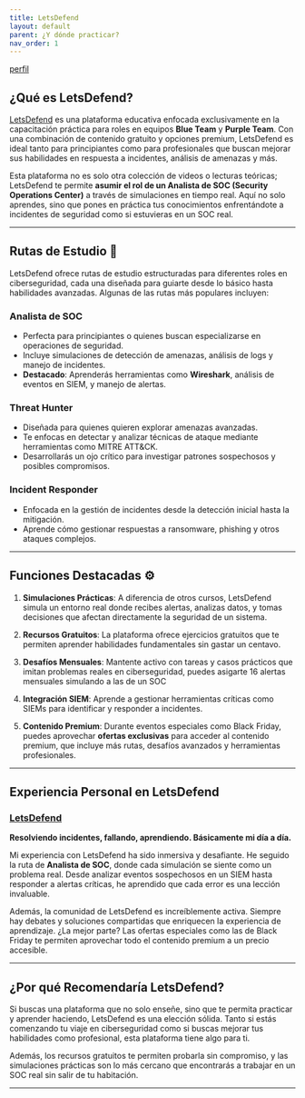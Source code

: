 ```yaml
---
title: LetsDefend
layout: default
parent: ¿Y dónde practicar?
nav_order: 1
---
```


[perfil](/assets/img/letsdefend1.png)


## ¿Qué es LetsDefend?

[LetsDefend](https://letsdefend.io/) es una plataforma educativa enfocada exclusivamente en la capacitación práctica para roles en equipos **Blue Team** y **Purple Team**. Con una combinación de contenido gratuito y opciones premium, LetsDefend es ideal tanto para principiantes como para profesionales que buscan mejorar sus habilidades en respuesta a incidentes, análisis de amenazas y más.

Esta plataforma no es solo otra colección de videos o lecturas teóricas; LetsDefend te permite **asumir el rol de un Analista de SOC (Security Operations Center)** a través de simulaciones en tiempo real. Aquí no solo aprendes, sino que pones en práctica tus conocimientos enfrentándote a incidentes de seguridad como si estuvieras en un SOC real.

---

## Rutas de Estudio 🎯

LetsDefend ofrece rutas de estudio estructuradas para diferentes roles en ciberseguridad, cada una diseñada para guiarte desde lo básico hasta habilidades avanzadas. Algunas de las rutas más populares incluyen:

### **Analista de SOC**  
- Perfecta para principiantes o quienes buscan especializarse en operaciones de seguridad.
- Incluye simulaciones de detección de amenazas, análisis de logs y manejo de incidentes.
- **Destacado**: Aprenderás herramientas como **Wireshark**, análisis de eventos en SIEM, y manejo de alertas.

### **Threat Hunter**  
- Diseñada para quienes quieren explorar amenazas avanzadas.
- Te enfocas en detectar y analizar técnicas de ataque mediante herramientas como MITRE ATT&CK.
- Desarrollarás un ojo crítico para investigar patrones sospechosos y posibles compromisos.

### **Incident Responder**  
- Enfocada en la gestión de incidentes desde la detección inicial hasta la mitigación.
- Aprende cómo gestionar respuestas a ransomware, phishing y otros ataques complejos.



---

## Funciones Destacadas ⚙️

1. **Simulaciones Prácticas**: A diferencia de otros cursos, LetsDefend simula un entorno real donde recibes alertas, analizas datos, y tomas decisiones que afectan directamente la seguridad de un sistema.
   
2. **Recursos Gratuitos**: La plataforma ofrece ejercicios gratuitos que te permiten aprender habilidades fundamentales sin gastar un centavo.

3. **Desafíos Mensuales**: Mantente activo con tareas y casos prácticos que imitan problemas reales en ciberseguridad, puedes asigarte 16 alertas mensuales simulando a las de un SOC

4. **Integración SIEM**: Aprende a gestionar herramientas críticas como SIEMs para identificar y responder a incidentes.

5. **Contenido Premium**: Durante eventos especiales como Black Friday, puedes aprovechar **ofertas exclusivas** para acceder al contenido premium, que incluye más rutas, desafíos avanzados y herramientas profesionales.

---

## Experiencia Personal en LetsDefend

### [LetsDefend](https://app.letsdefend.io/user/nerviozz)  
**Resolviendo incidentes, fallando, aprendiendo. Básicamente mi día a día.**

Mi experiencia con LetsDefend ha sido inmersiva y desafiante. He seguido la ruta de **Analista de SOC**, donde cada simulación se siente como un problema real. Desde analizar eventos sospechosos en un SIEM hasta responder a alertas críticas, he aprendido que cada error es una lección invaluable.

Además, la comunidad de LetsDefend es increíblemente activa. Siempre hay debates y soluciones compartidas que enriquecen la experiencia de aprendizaje. ¿La mejor parte? Las ofertas especiales como las de Black Friday te permiten aprovechar todo el contenido premium a un precio accesible.

---

## ¿Por qué Recomendaría LetsDefend?

Si buscas una plataforma que no solo enseñe, sino que te permita practicar y aprender haciendo, LetsDefend es una elección sólida. Tanto si estás comenzando tu viaje en ciberseguridad como si buscas mejorar tus habilidades como profesional, esta plataforma tiene algo para ti.

Además, los recursos gratuitos te permiten probarla sin compromiso, y las simulaciones prácticas son lo más cercano que encontrarás a trabajar en un SOC real sin salir de tu habitación.

---
